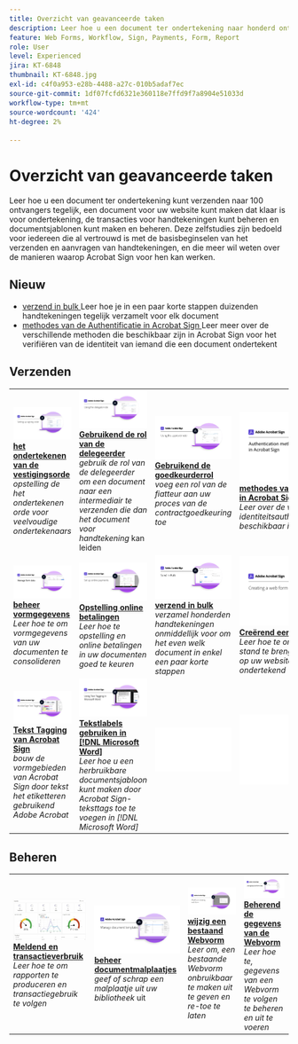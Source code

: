 ```yaml
---
title: Overzicht van geavanceerde taken
description: Leer hoe u een document ter ondertekening naar honderd ontvangers tegelijk verzendt, een document maakt dat klaar is voor ondertekening voor uw website, de transacties voor handtekeningen beheert en documentsjablonen maakt en beheert
feature: Web Forms, Workflow, Sign, Payments, Form, Report
role: User
level: Experienced
jira: KT-6848
thumbnail: KT-6848.jpg
exl-id: c4f0a953-e28b-4488-a27c-010b5adaf7ec
source-git-commit: 1df07fcfd6321e360118e7ffd9f7a8904e51033d
workflow-type: tm+mt
source-wordcount: '424'
ht-degree: 2%

---
```


# Overzicht van geavanceerde taken

Leer hoe u een document ter ondertekening kunt verzenden naar 100 ontvangers tegelijk, een document voor uw website kunt maken dat klaar is voor ondertekening, de transacties voor handtekeningen kunt beheren en documentsjablonen kunt maken en beheren. Deze zelfstudies zijn bedoeld voor iedereen die al vertrouwd is met de basisbeginselen van het verzenden en aanvragen van handtekeningen, en die meer wil weten over de manieren waarop Acrobat Sign voor hen kan werken.

## Nieuw

* [ verzend in bulk ](megasign.md)
Leer hoe je in een paar korte stappen duizenden handtekeningen tegelijk verzamelt voor elk document
* [ methodes van de Authentificatie in Acrobat Sign ](authentication-methods.md)
Leer meer over de verschillende methoden die beschikbaar zijn in Acrobat Sign voor het verifiëren van de identiteit van iemand die een document ondertekent

## Verzenden

<table style="table-layout:fixed">
<tr>
  <td>
    <a href="setting-up-routing.md">
      <img alt="Ondertekeningsvolgorde instellen" src="../assets/Routing.png">
    </a>
    <div>
    <a href="setting-up-routing.md"><strong> het ondertekenen van de vestigingsorde </strong></a>
    </div>
    <em> opstelling de het ondertekenen orde voor veelvoudige ondertekenaars </em>
    <br>
  </td>
  <td>
    <a href="delegate-signature.md">
      <img alt="Delegeren naar iemand anders" src="../assets/Delegating.png" />
    </a>  
    <div>
    <a href="delegate-signature.md"><strong> Gebruikend de rol van de delegeerder </strong></a>
    </div>
    <em> gebruik de rol van de delegeerder om een document naar een intermediair te verzenden die dan het document voor handtekening </em> kan leiden
    <br>
  </td>
  <td>
    <a href="add-an-approver.md">
      <img alt="De rol fiatteur gebruiken" src="../assets/Approver.png" />
    </a>
    <div>
    <a href="add-an-approver.md"><strong> Gebruikend de goedkeurderrol </strong></a>
    </div>
    <em> voeg een rol van de fiatteur aan uw proces van de contractgoedkeuring toe </em>
    <br>
  </td>
  <td>
    <a href="authentication-methods.md">
      <img alt="Verificatiemethoden in Acrobat Sign" src="../assets/authentication.png" />
    </a>
    <div>
    <a href="authentication-methods.md"><strong> methodes van de Authentificatie in Acrobat Sign </strong></a>
    </div>
    <em> Leer over de waaier van identiteitsauthentificatiemethodes beschikbaar in Acrobat Sign </em>
    <br>
  </td>
</tr>
<tr>
  <td>
      <a href="manage-form-data.md">
        <img alt="Formuliergegevens beheren" src="../assets/manage-form-data.png" />
      </a>
      <div>
      <a href="manage-form-data.md"><strong> beheer vormgegevens </strong></a>
      </div>
      <em> Leer hoe te om vormgegevens van uw documenten te consolideren </em>
      <br>
    </td>
  <td>
    <a href="set-up-online-payments.md">
      <img alt="Online betalingen instellen" src="../assets/Payments.png" />
    </a>
    <div>
    <a href="set-up-online-payments.md"><strong> Opstelling online betalingen </strong></a>
    </div>
    <em> Leer hoe te opstelling en online betalingen in uw documenten goed te keuren </em>
    <br>
  </td>
  <td>
      <a href="megasign.md">
        <img alt="In bulk verzenden" src="../assets/send-in-bulk.png" />
      </a>
      <div>
      <a href="megasign.md"><strong> verzend in bulk </strong></a>
      </div>
      <em> verzamel honderden handtekeningen onmiddellijk voor om het even welk document in enkel een paar korte stappen </em>
      <br>
  </td>
 <td>
      <a href="webform.md">
        <img alt="Een webformulier maken" src="../assets/Webform.png" />
    </a>
      <div>
      <a href="webform.md"><strong> Creërend een Webvorm </strong></a>
      </div>
      <em> Leer hoe te om een document tot stand te brengen dat elektronisch op uw website kan worden ondertekend </em>
      <br>
  </td>
</tr>
<tr>
  <td>
      <a href="adobe-sign-text-tagging.md">
        <img alt="Acrobat Sign-tekstlabels" src="../assets/Text-Tagging.png" />
    </a>
      <div>
      <a href="adobe-sign-text-tagging.md"><strong> Tekst Tagging van Acrobat Sign </strong></a>
      </div>
      <em> bouw de vormgebieden van Acrobat Sign door tekst het etiketteren gebruikend Adobe Acrobat </em>
      <br>
    </td>
  <td>
    <a href="text-tagging-word.md">
      <img alt="Tekstlabels gebruiken in [!DNL Microsoft Word]" src="../assets/Wordtexttagging.png" />
  </a>
    <div>
    <a href="text-tagging-word.md"><strong> Tekstlabels gebruiken in [!DNL Microsoft Word]</strong></a>
    </div>
    <em> Leer hoe u een herbruikbare documentsjabloon kunt maken door Acrobat Sign-teksttags toe te voegen in [!DNL Microsoft Word]</em>
    <br>
  </td>
  <td>
    <img alt="Spacer" src="../assets/Whitespacer.png" />
    <div>
    <br>
  </td>
  <td>
    <img alt="Spacer" src="../assets/Whitespacer.png" />
    <div>
    <br>
  </td>
</tr>
</table>

## Beheren

<table style="table-layout:fixed">
<tr>
<td>
    <a href="creating-a-report.md">
      <img alt="Rapportage en transactiegebruik" src="../assets/reporting.png" />
    </a>
    <div>
    <a href="creating-a-report.md"><strong> Meldend en transactieverbruik </strong></a>
    </div>
    <em> Leer hoe te om rapporten te produceren en transactiegebruik te volgen </em>
    <br>
  </td>
  <td>
    <a href="edit-a-template.md">
      <img alt="Documentsjablonen beheren" src="../assets/ManageTemplate.png" />
    </a>
    <div>
    <a href="edit-a-template.md"><strong> beheer documentmalplaatjes </strong></a>
    </div>
    <em> geef of schrap een malplaatje uit uw bibliotheek </em> uit
    <br>
  </td>
  <td>
    <a href="modify-webform.md">
      <img alt="Een bestaand webformulier wijzigen" src="../assets/Modifywebform.png" />
    </a>
    <div>
    <a href="modify-webform.md"><strong> wijzig een bestaand Webvorm </strong></a>
    </div>
    <em> Leer om, een bestaande Webvorm onbruikbaar te maken uit te geven en re-toe te laten </em>
    <br>
  </td>  
  <td>
    <a href="manage-webform-data.md">
      <img alt="Webformuliergegevens beheren" src="../assets/Managewebform.png" />
    </a>
    <div>
    <a href="manage-webform-data.md"><strong> Beherend de gegevens van de Webvorm </strong></a>
    </div>
    <em> Leer hoe te, gegevens van een Webvorm te volgen te beheren en uit te voeren </em>
    <br>
  </td>  
</tr>
</table>